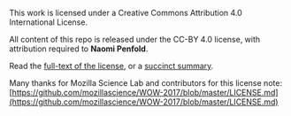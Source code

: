 This work is licensed under a Creative Commons Attribution 4.0 International License.

All content of this repo is released under the CC-BY 4.0 license, with attribution required to **Naomi Penfold**.

Read the [full-text of the license](https://creativecommons.org/licenses/by/4.0/legalcode), or a [succinct summary](https://creativecommons.org/licenses/by/4.0/).

Many thanks for Mozilla Science Lab and contributors for this license note: [https://github.com/mozillascience/WOW-2017/blob/master/LICENSE.md](https://github.com/mozillascience/WOW-2017/blob/master/LICENSE.md)
